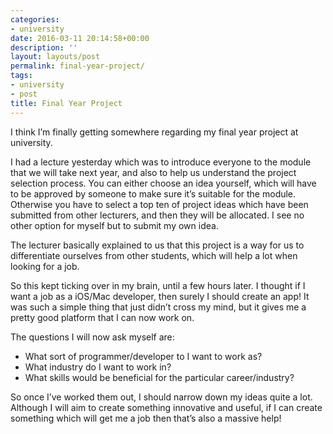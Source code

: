 ```yaml
---
categories:
- university
date: 2016-03-11 20:14:58+00:00
description: ''
layout: layouts/post
permalink: final-year-project/
tags:
- university
- post
title: Final Year Project
---
```


<div class="kg-card-markdown">
<p>I think I&#8217;m finally getting somewhere regarding my final year project at university.</p>
<p>I had a lecture yesterday  which was to introduce everyone to the module that we will take next year, and also to help us understand the project selection process. You can either choose an idea yourself, which will have to be approved by someone to make sure it&#8217;s suitable for the module. Otherwise you have to select a top ten of project ideas which have been submitted from other lecturers, and then they will be allocated. I see no other option for myself but to submit my own idea.</p>
<p>The lecturer basically explained to us that this project is a way for us to differentiate ourselves from other students, which will help a lot when looking for a job.</p>
<p>So this kept ticking over in my brain, until a few  hours later. I thought if I want a job as a iOS/Mac developer, then surely I should create an app! It was such a simple thing that just didn&#8217;t cross my mind, but it gives me a pretty good platform that I can now work on.</p>
<p>The questions I will now ask myself are:</p>
<ul>
<li>What sort of programmer/developer to I want to work as?</li>
<li>What industry do I want to work in?</li>
<li>What skills would be beneficial for  the particular career/industry?</li>
</ul>
<p>So once I&#8217;ve worked them out, I should narrow down my ideas quite a lot. Although I will aim to create something innovative and useful, if I can create something which will get me a job then that&#8217;s also a massive help!</p>
</div>